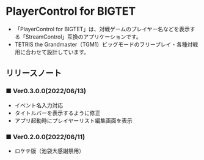 # PlayerControl for BIGTET
- 「PlayerControl for BIGTET」は、対戦ゲームのプレイヤー名などを表示する「StreamControl」互換のアプリケーションです。
- TETRIS the Grandmaster（TGM1）ビッグモードのフリープレイ・各種対戦用に合わせて設計しています。

 
## リリースノート



### ■ Ver0.3.0.0(2022/06/13)
- イベント名入力対応
- タイトルバーを表示するように修正
- アプリ起動時にプレイヤーリスト編集画面を表示

### ■ Ver0.2.0.0(2022/06/11)
- ロケテ版（池袋大感謝祭用）
